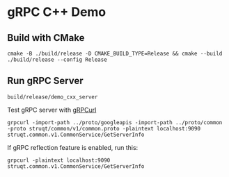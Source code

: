 # gRPC C++ Demo

## Build with CMake

```shell
cmake -B ./build/release -D CMAKE_BUILD_TYPE=Release && cmake --build ./build/release --config Release
```

## Run gRPC Server

```shell
build/release/demo_cxx_server
```

Test gRPC server with [gRPCurl](https://github.com/fullstorydev/grpcurl)

```shell
grpcurl -import-path ../proto/googleapis -import-path ../proto/common -proto struqt/common/v1/common.proto -plaintext localhost:9090 struqt.common.v1.CommonService/GetServerInfo
```

If gRPC reflection feature is enabled, run this:

```shell
grpcurl -plaintext localhost:9090 struqt.common.v1.CommonService/GetServerInfo
```
